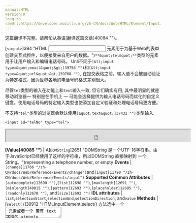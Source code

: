 ```yaml
---
manual:HTML
version:0
lang:zh
rawUrl:https://developer.mozilla.org/zh-CN/docs/Web/HTML/Element/Input/tel#validation
---
```




这篇翻译不完整。请帮忙从英语[翻译这篇文章]40084 "")。






[`<input>`]394 "HTML <input> 元素用于为基于Web的表单创建交互式控件，以便接受来自用户的数据。")`**&quot;tel&quot;**`类型的元素用于让用户输入和编辑电话号码。 Unli不同于`[&lt;input type=&quot;email&quot;&gt;]39758 "")`和`[&lt;input type=&quot;url&quot;&gt;]39768 "")`, 在提交表格之前，输入值不会被自动验证为特定格式，因为世界各地的电话号码格式差别很大。



尽管`tel`类型的输入在功能上和`text`输入一致, 但它们确实有用; 其中最明显的就是移动浏览器— 特别是在手机上 — 可能会选择提供为输入电话号码而优化的自定义键盘。使用电话号码的特定输入类型也使添加自定义验证和处理电话号码更方便。



不支持`"tel"`类型的浏览器会默认使用`[&quot;text&quot;]37431 "")`类型输入.



```
<input id="telNo" type="tel">
```


<iframe src='https://mdn.mozillademos.org/zh-CN/docs/Web/HTML/Element/Input/tel$samples/Basic_example?revision=1350413' width='600' height='40'></iframe>




**[Value]40085 "")** | A[`DOMString`]2651 "DOMString 是一个UTF-16字符串。由于JavaScript已经使用了这样的字符串，所以DOMString 直接映射到 一个String。")representing a telephone number, or empty 
**Events** | `[change]11766 "/zh-CN/docs/Web/Reference/Events/change")`and`[input]11790 "/zh-CN/docs/Web/Reference/Events/input")` 
**Supported Common Attributes** | `[autocomplete]12690 "")`,`[list]12698 "")`,`[maxlength]12691 "")`,`[minlength]40015 "")`,`[pattern]12693 "")`,`[placeholder]12695 "")`,`[readonly]12678 "")`, and`[size]12692 "")` 
**IDL attributes** | `list`,`selectionStart`,`selectionEnd`,`selectionDirection`, and`value` 
**Methods** | [`select()`]39912 "HTMLInputElement.select() 方法选中一个 <textarea> 元素或者一个 带有 text 字段的 <input> 元素里的所有内容。"),[`setRangeText()`]40016 "此页面仍未被本地化, 期待您的翻译!"),[`setSelectionRange()`]13496 "HTMLInputElement.setSelectionRange 方法可以从一个被 focused 的 <input> 元素中选中特定范围的内容。") 


## 值<a name="值"></a>


[`<input>`]394 "HTML <input> 元素用于为基于Web的表单创建交互式控件，以便接受来自用户的数据。")元素的`[value]12709 "")`属性包含一个[`DOMString`]2651 "DOMString 是一个UTF-16字符串。由于JavaScript已经使用了这样的字符串，所以DOMString 直接映射到 一个String。")表示一个电话号码或者一个空字符串 (`""`).


## 使用 tel 输入<a name="使用_tel_输入"></a>


电话号码是网络上非常普遍收集的数据类型。例如，在创建任何类型的注册或电子商务网站时，无论出于商业目的还是出于紧急联系目的，您都可能需要向用户索要电话号码。鉴于通常输入的电话号码是多少，不幸的是，用于验证电话号码的“一刀切”解决方案是不实际的。



幸运的是，您可以考虑自己网站的要求，并自行实施适当的验证级别。有关详细信息，请参阅下面的[Validation]40086 "")


### 自定义键盘<a name="自定义键盘"></a>


`<input type="tel">`主要优势是它可以在移动浏览器显示一个特殊的电话号码输入键盘, For 例如，这是键盘在几种设备上的外观。



**移动设备上自定义键盘的示例。**

Firefox for Android | WebKit iOS (Safari/Chrome/Firefox) 
 ---  |  ---  | 
![Firefox for Android screen shot](%40081.png "") | ![Firefox for iOS screenshot](%40083.png "") 


### 一个简单的tel输入<a name="一个简单的tel输入"></a>


在最基本的形式中，tel输入可以这样实现：


```
<label for="telNo">Phone number:</label>
<input id="telNo" name="telNo" type="tel">
```


<iframe src='https://mdn.mozillademos.org/zh-CN/docs/Web/HTML/Element/Input/tel$samples/A_simple_tel_input?revision=1350413' width='600' height='40'></iframe>



这里没有什么神奇的事情发生。当提交给服务器时，上述输入的数据将被表示为`"telNo=+12125553151"`.


### 占位字符<a name="占位字符"></a>


有时候提供关于输入数据应该采用什么形式的上下文提示是很有帮助的。如果页面设计没有为每个[`<input>`]394 "HTML <input> 元素用于为基于Web的表单创建交互式控件，以便接受来自用户的数据。")页面提供描述性标签，这可能是特别重要的 。所以需要占位符。一个占位符是一个值，它通过提供一个有效值的例子来演示值的形式，当元素的值是“”时，它显示在编辑框中。一旦数据输入框中，占位符消失;如果该框被清空，占位符重新出现。



在这里，我们有`"tel"`输入的占位符`"123-4567-8901"`。请注意占位符如何消失并在编辑字段内容时重新出现。


```
<input id="telNo" name="telNo" type="tel"
       placeholder="123-4567-8901">
```


<iframe src='https://mdn.mozillademos.org/zh-CN/docs/Web/HTML/Element/Input/tel$samples/Placeholders?revision=1350413' width='600' height='40'></iframe>


### 控制输入​​大小<a name="控制输入​​大小"></a>


您不仅可以控制输入框的物理长度，还可以控制输入文本自身允许的最小和最大长度。


#### 物理输入元素大小<a name="物理输入元素大小"></a>


可以使用`[size]12692 "")`属性来控制输入框的物理大小, 使用它,你可以指定输入框一次可显示的字符数,在下面的例子中`tel`编辑框是20个字符的宽度:


```
<input id="telNo" name="telNo" type="tel"
       size="20">
```


<iframe src='https://mdn.mozillademos.org/zh-CN/docs/Web/HTML/Element/Input/tel$samples/Physical_input_element_size?revision=1350413' width='600' height='40'></iframe>


#### 元素值的长度<a name="元素值的长度"></a>


`size`和电话号码的长度限制是分开的, 你可以使用`[minlength]40015 "")`属性为输入电话的最小长度;同样使用`[maxlength]12691 "")`设置输入电话号码的最大长度.



下面的示例创建了一个20个字符的电话号码输入框，要求内容不少于9个字符且不超过14个字符。


```
<input id="telNo" name="telNo" type="tel"
       size="20" minlength="9" maxlength="14">
```


<iframe src='https://mdn.mozillademos.org/zh-CN/docs/Web/HTML/Element/Input/tel$samples/Element_value_length?revision=1350413' width='600' height='40'></iframe>



**注意**: 上述属性确实会影响[Validation]40087 "")— 如果值的长度小于9个字符，或者大于14个，上述示例的输入将被视为无效。甚至不会让你输入超过最大长度的值。



### 提供默认选项<a name="提供默认选项"></a>


与往常一样, 你可以通过设置其`[value]12709 "")`属性为`"tel"`输入框提供默认值:


```
<input id="telNo" name="telNo" type="tel"
       value="333-4444-4444">
```



<iframe src='https://mdn.mozillademos.org/zh-CN/docs/Web/HTML/Element/Input/tel$samples/Default_value?revision=1350413' width='600' height='40'></iframe>



#### 提供建议值<a name="提供建议值"></a>


Taking it a step farther, you can provide a list of default phone number values from which the user can select. To do this, use the`[list]12698 "")`attribute. This doesn&#39;t limit the user to those options, but does allow them to select commonly-used telephone numbers more quickly. This also offers hints to`[autocomplete]12690 "")`. The`list`attribute specifies the ID of a[`<datalist>`]13030 "HTML Datalist 元素 (<datalist>) 包含了一组<option>元素,这些元素表示其它表单控件可选值.")element, which in turn contains one[`<option>`]13025 "在web表单中,  HTML元素 <option>  用于定义在<select>,  <optgroup> 或<datalist> 元素中包含的项。<option> 可以在弹出窗口和 html 文档中的其他项目列表中表示菜单项。")element per suggested value; each`option`&#39;s`value`is the corresponding suggested value for the telephone number entry box.


```
<label for="telNo">Phone number: </label>
<input id="telNo" name="telNo" type="tel" list="defaultTels">

<datalist id="defaultTels">
  <option value="111-1111-1111">
  <option value="122-2222-2222">
  <option value="333-3333-3333">
  <option value="344-4444-4444">
</datalist>
```


<iframe src='https://mdn.mozillademos.org/zh-CN/docs/Web/HTML/Element/Input/tel$samples/Offering_suggested_values?revision=1350413' width='600' height='40'></iframe>



With the[`<datalist>`]13030 "HTML Datalist 元素 (<datalist>) 包含了一组<option>元素,这些元素表示其它表单控件可选值.")element and its[`<option>`]13025 "在web表单中,  HTML元素 <option>  用于定义在<select>,  <optgroup> 或<datalist> 元素中包含的项。<option> 可以在弹出窗口和 html 文档中的其他项目列表中表示菜单项。")s in place, the browser will offer the specified values as potential values for the email address; this is typically presented as a popup or drop-down menu containing the suggestions. While the specific user experience may vary from one browser to another, typically clicking in the edit box presents a drop-down of the suggested email addresses. Then, as the user types, the list is adjusted to show only filtered matching values. Each typed character narrows down the list until the user makes a selection or types a custom value.



Here&#39;s a screenshot of what that might look like:



![](%40082.png "")


## 验证<a name="验证"></a>


正如我们之前谈到的那样，为电话号码提供一种通用的客户端验证解决方案是相当困难的。所以，我们能做些什么？让我们考虑一些选项。



**重要**: HTML表单验证不能替代服务器端脚本，以确保输入的数据在被允许进入数据库之前是正确的格式。对于有些人来说，调整html是非常容易的，这样他们就可以绕过验证，或者完全删除它。也有人可能完全绕过你的html，直接提交数据到你的服务器。如果您的服务器端代码无法验证接收到的数据，那么当格式不正确的数据（或数据太大，类型错误等等）输入到数据库时，可能会导致灾难。



### 要求电话号码必填<a name="要求电话号码必填"></a>


You can make it so that an empty input is invalid and won&#39;t be submitted to the server using the`[required]12680 "")`attribute. For example, let&#39;s use this HTML:


```
<form>
  <div>
    <label for="telNo">Enter a telephone number (required): </label>
    <input id="telNo" name="telNo" type="tel" required>
    <span class="validity"></span>
  </div>
  <div>
    <button>Submit</button>
  </div>
</form>
```


And let&#39;s include the following CSS to highlight valid entries with a checkmark and invalid entries with a cross:


```
div {
  margin-bottom: 10px;
  position: relative;
}

input[type="number"] {
  width: 100px;
}

input + span {
  padding-right: 30px;
}

input:invalid+span:after {
  position: absolute; content: '✖';
  padding-left: 5px;
  color: #8b0000;
}

input:valid+span:after {
  position: absolute;
  content: '✓';
  padding-left: 5px;
  color: #009000;
}
```


The output looks like this:



<iframe src='https://mdn.mozillademos.org/zh-CN/docs/Web/HTML/Element/Input/tel$samples/Making_telephone_numbers_required?revision=1350413' width='700' height='70'></iframe>


### Pattern validation<a name="Pattern_validation"></a>


If you want to further restrict entered numbers so they also have to conform to a specific pattern, you can use the`[pattern]12693 "")`attribute, which takes as its value a[regular expression]40088 "regular expression: Regular expressions (or regex) are rules that govern which sequences of characters come up in a search.")that entered values have to match.



In this example we&#39;ll use the same CSS as before, but our HTML is changed to look like this:


```
<form>
  <div>
    <label for="telNo">Enter a telephone number (in the form xxx-xxx-xxxx): </label>
    <input id="telNo" name="telNo" type="tel" required
           pattern="[0-9]{3}-[0-9]{3}-[0-9]{4}">
    <span class="validity"></span>
  </div>
  <div>
    <button>Submit</button>
  </div>
</form>
```


<iframe src='https://mdn.mozillademos.org/zh-CN/docs/Web/HTML/Element/Input/tel$samples/Pattern_validation?revision=1350413' width='700' height='70'></iframe>




Notice how the entered value is reported as invalid unless the pattern xxx-xxx-xxxx is matched; for instance, 41-323-421 won&#39;t be accepted. Neither will 800-MDN-ROCKS. However, 865-555-6502 will be accepted. This particular pattern is obviously only useful for certain locales — in a real application you&#39;d probably have to vary the pattern used depending on the locale of the user.


## Examples<a name="Examples"></a>


In this example, we present a simple interface with a[`<select>`]13029 "HTML select (<select>) 元素是一种表单控件，可创建选项菜单。菜单内的选项为<option> , 可以由 <optgroup> 元素分组。选项可以被用户预先选择。")element that lets the user choose which country they&#39;re in, and a set of`<input type="tel">`elements to let them enter each part of their phone number; there is no reason why you can&#39;t have multiple`tel`inputs.



Each input has a`[placeholder]12695 "")`attribute to show a hint to sighted users about what to enter into it, a`[pattern]12693 "")`to enforce a specific number of characters for the desired section, and an`aria-label`attribute to contain a hint to be read out to screenreader users about what to enter into it.


```
<form>
  <div>
    <label for="country">Choose your country:</label>
    <select id="country" name="country">
      <option>UK</option>
      <option selected>US</option>
      <option>Germany</option>
    </select>
  </div>
  <div>
    <p>Enter your telephone number: </p>
    <span class="areaDiv">
      <input id="areaNo" name="areaNo" type="tel" required
             placeholder="Area code" pattern="[0-9]{3}"
             aria-label="Area code">
      <span class="validity"></span>
    </span>
    <span class="number1Div">
      <input id="number1" name="number1" type="tel" required
             placeholder="First part" pattern="[0-9]{3}"
             aria-label="First part of number">
      <span class="validity"></span>
    </span>
    <span class="number2Div">
      <input id="number2" name="number2" type="tel" required
             placeholder="Second part" pattern="[0-9]{4}"
             aria-label="Second part of number">
      <span class="validity"></span>
    </span>
  </div>
  <div>
    <button>Submit</button>
  </div>
</form>
```


The JavaScript is relatively simple — it contains an[`onchange`]11765 "onchange可以用来获取或设置当前元素的onChange事件的事件处理函数.")event handler that, when the`<select>`value is changed, updates the`<input>`element&#39;s`pattern`,`placeholder`, and`aria-label`to suit the format of telephone numbers in that country/territory.


```
var selectElem = document.querySelector("select");
var inputElems = document.querySelectorAll("input");

selectElem.onchange = function() {
  for(var i = 0; i < inputElems.length; i++) {
    inputElems[i].value = "";
  }

  if(selectElem.value === "US") {
    inputElems[2].parentNode.style.display = "inline";

    inputElems[0].placeholder = "Area code";
    inputElems[0].pattern = "[0-9]{3}";

    inputElems[1].placeholder = "First part";
    inputElems[1].pattern = "[0-9]{3}";
    inputElems[1].setAttribute("aria-label","First part of number");

    inputElems[2].placeholder = "Second part";
    inputElems[2].pattern = "[0-9]{4}";
    inputElems[2].setAttribute("aria-label","Second part of number");
  } else if(selectElem.value === "UK") {
    inputElems[2].parentNode.style.display = "none";

    inputElems[0].placeholder = "Area code";
    inputElems[0].pattern = "[0-9]{3,6}";

    inputElems[1].placeholder = "Local number";
    inputElems[1].pattern = "[0-9]{4,8}";
    inputElems[1].setAttribute("aria-label","Local number");
  } else if(selectElem.value === "Germany") {
    inputElems[2].parentNode.style.display = "inline";

    inputElems[0].placeholder = "Area code";
    inputElems[0].pattern = "[0-9]{3,5}";

    inputElems[1].placeholder = "First part";
    inputElems[1].pattern = "[0-9]{2,4}";
    inputElems[1].setAttribute("aria-label","First part of number");

    inputElems[2].placeholder = "Second part";
    inputElems[2].pattern = "[0-9]{4}";
    inputElems[2].setAttribute("aria-label","Second part of number");
  }
}
```


The example looks like this:



<iframe src='https://mdn.mozillademos.org/zh-CN/docs/Web/HTML/Element/Input/tel$samples/Examples?revision=1350413' width='600' height='140'></iframe>




这是一个有趣的想法，它显示了处理国际电话号码问题的潜在解决方案。你将不得不扩大这个范例，为潜在的每个国家提供正确的模式，这将是很多工作，并且仍然没有万无一失的保证，用户将正确地输入他们的号码。



它让你想知道是否值得在客户端面对所有这些麻烦，当你可以让用户以他们想要的任何格式在客户端输入他们的号码，然后在服务器上验证和审查。但是这个选择是你的。


## 规范<a name="规范"></a>

Specification | Status | Comment 
 ---  |  ---  |  ---  | 
[HTML Living Standard<br></br><small>&lt;input type=&quot;tel&quot;&gt;</small>]40089 "") | Living Standard | Initial definition 
[HTML 5.1<br></br><small>&lt;input type=&quot;tel&quot;&gt;</small>]40090 "") | Recommendation | Initial definition 


## 浏览器兼容性<a name="浏览器兼容性"></a>


**[We&#39;re converting our compatibility data into a machine-readable JSON format]3344 "")**. This compatibility table still uses the old format, because we haven&#39;t yet converted the data it contains.**[Find out how you can help!]3392 "")**


* 
* 

Feature | Chrome | Edge | Firefox (Gecko) | Internet Explorer | Opera | Safari 
Basic support | (Yes) | (Yes) | (Yes) | 10 | 10.62 | (Yes) 




## 参见<a name="参见"></a>

* [HTML forms guide]35701 "")
* [Forms and accessibility]40055 "")
* [`<input>`]394 "HTML <input> 元素用于为基于Web的表单创建交互式控件，以便接受来自用户的数据。")
	* `[&lt;input type=&quot;text&quot;&gt;]37431 "")`
	* `[&lt;input type=&quot;email&quot;&gt;]39758 "")`



